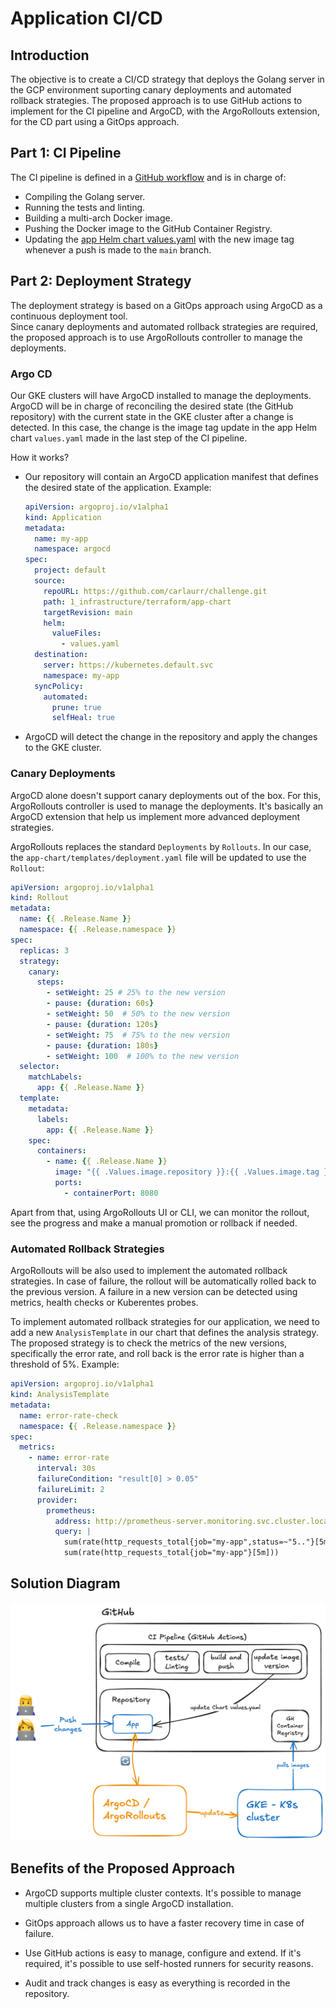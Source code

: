 # Application CI/CD

## Introduction
The objective is to create a CI/CD strategy that deploys the Golang server in the GCP environment suporting canary deployments and automated rollback strategies.
The proposed approach is to use GitHub actions to implement for the CI pipeline and ArgoCD, with the ArgoRollouts extension, for the CD part using a GitOps approach.

## Part 1: CI Pipeline
The CI pipeline is defined in a [GitHub workflow](../.github/workflows/ci.yml) and is in charge of:
- Compiling the Golang server.
- Running the tests and linting.
- Building a multi-arch Docker image.
- Pushing the Docker image to the GitHub Container Registry.
- Updating the [app Helm chart values.yaml](../1_infrastructure/terraform/app-chart/values.yaml) with the new image tag whenever a push is made to the `main` branch.

## Part 2: Deployment Strategy

The deployment strategy is based on a GitOps approach using ArgoCD as a continuous deployment tool.   
Since canary deployments and automated rollback strategies are required, the proposed approach is to use ArgoRollouts controller to manage the deployments.

### Argo CD
Our GKE clusters will have ArgoCD installed to manage the deployments. ArgoCD will be in charge of reconciling the desired state (the GitHub repository) with the current state in the GKE cluster after a change is detected. In this case, the change is the image tag update in the app Helm chart `values.yaml` made in the last step of the CI pipeline.

How it works?
- Our repository will contain an ArgoCD application manifest that defines the desired state of the application. Example:
  ```yaml
  apiVersion: argoproj.io/v1alpha1
  kind: Application
  metadata:
    name: my-app
    namespace: argocd
  spec:
    project: default
    source:
      repoURL: https://github.com/carlaurr/challenge.git
      path: 1_infrastructure/terraform/app-chart
      targetRevision: main
      helm:
        valueFiles:
          - values.yaml
    destination:
      server: https://kubernetes.default.svc
      namespace: my-app
    syncPolicy:
      automated:
        prune: true
        selfHeal: true
  ```
- ArgoCD will detect the change in the repository and apply the changes to the GKE cluster.

### Canary Deployments

ArgoCD alone doesn't support canary deployments out of the box. For this, ArgoRollouts controller is used to manage the deployments. It's basically an ArgoCD extension that help us implement more advanced deployment strategies.

ArgoRollouts replaces the standard `Deployments` by `Rollouts`. In our case, the `app-chart/templates/deployment.yaml` file will be updated to use the `Rollout`:

```yaml
apiVersion: argoproj.io/v1alpha1
kind: Rollout
metadata:
  name: {{ .Release.Name }}
  namespace: {{ .Release.namespace }}
spec:
  replicas: 3
  strategy:
    canary:
      steps:
        - setWeight: 25 # 25% to the new version
        - pause: {duration: 60s}
        - setWeight: 50  # 50% to the new version
        - pause: {duration: 120s}
        - setWeight: 75  # 75% to the new version
        - pause: {duration: 180s}
        - setWeight: 100  # 100% to the new version
  selector:
    matchLabels:
      app: {{ .Release.Name }}
  template:
    metadata:
      labels:
        app: {{ .Release.Name }}
    spec:
      containers:
        - name: {{ .Release.Name }}
          image: "{{ .Values.image.repository }}:{{ .Values.image.tag }}"
          ports:
            - containerPort: 8080
```

Apart from that, using ArgoRollouts UI or CLI, we can monitor the rollout, see the progress and make a manual promotion or rollback if needed.

### Automated Rollback Strategies
ArgoRollouts will be also used to implement the automated rollback strategies. In case of failure, the rollout will be automatically rolled back to the previous version.
A failure in a new version can be detected using metrics, health checks or Kuberentes probes.

To implement automated rollback strategies for our application, we need to add a new `AnalysisTemplate` in our chart that defines the analysis strategy.  
The proposed strategy is to check the metrics of the new versions, specifically the error rate, and roll back is the error rate is higher than a threshold of 5%. Example:

```yaml
apiVersion: argoproj.io/v1alpha1
kind: AnalysisTemplate
metadata:
  name: error-rate-check
  namespace: {{ .Release.namespace }}
spec:
  metrics:
    - name: error-rate
      interval: 30s
      failureCondition: "result[0] > 0.05"
      failureLimit: 2 
      provider:
        prometheus:
          address: http://prometheus-server.monitoring.svc.cluster.local
          query: |
            sum(rate(http_requests_total{job="my-app",status=~"5.."}[5m])) /
            sum(rate(http_requests_total{job="my-app"}[5m]))
```

## Solution Diagram

![CI/CD diagram](./img/cicd.png)

## Benefits of the Proposed Approach

- ArgoCD supports multiple cluster contexts. It's possible to manage multiple clusters from a single ArgoCD installation.

- GitOps approach allows us to have a faster recovery time in case of failure.

- Use GitHub actions is easy to manage, configure and extend. If it's required, it's possible to use self-hosted runners for security reasons.

- Audit and track changes is easy as everything is recorded in the repository.
